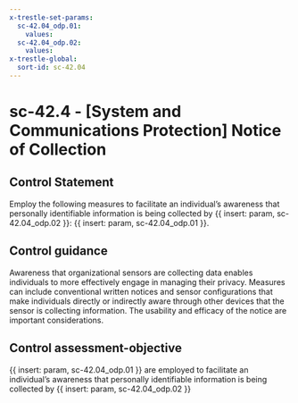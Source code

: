 ```yaml
---
x-trestle-set-params:
  sc-42.04_odp.01:
    values:
  sc-42.04_odp.02:
    values:
x-trestle-global:
  sort-id: sc-42.04
---
```


# sc-42.4 - \[System and Communications Protection\] Notice of Collection

## Control Statement

Employ the following measures to facilitate an individual’s awareness that personally identifiable information is being collected by {{ insert: param, sc-42.04_odp.02 }}: {{ insert: param, sc-42.04_odp.01 }}.

## Control guidance

Awareness that organizational sensors are collecting data enables individuals to more effectively engage in managing their privacy. Measures can include conventional written notices and sensor configurations that make individuals directly or indirectly aware through other devices that the sensor is collecting information. The usability and efficacy of the notice are important considerations.

## Control assessment-objective

{{ insert: param, sc-42.04_odp.01 }} are employed to facilitate an individual’s awareness that personally identifiable information is being collected by {{ insert: param, sc-42.04_odp.02 }}
